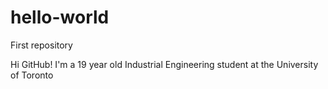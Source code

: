 # hello-world
First repository

Hi GitHub! I'm a 19 year old Industrial Engineering student at the University of Toronto
